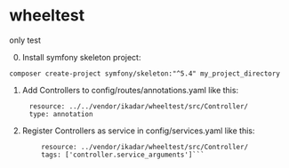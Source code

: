 # wheeltest
only test

0. Install symfony skeleton project:

```composer create-project symfony/skeleton:"^5.4" my_project_directory```

1. Add Controllers to config/routes/annotations.yaml like this:

```wheeltest:
     resource: ../../vendor/ikadar/wheeltest/src/Controller/
     type: annotation
```

2. Register Controllers as service in config/services.yaml like this:

```    TestWheelApp\Controller\:
        resource: ../vendor/ikadar/wheeltest/src/Controller/
        tags: ['controller.service_arguments']```
```
